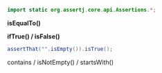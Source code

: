 ```java
import static org.assertj.core.api.Assertions.*;
```

**isEqualTo()**

**ifTrue() / isFalse()**
``` java
assertThat("".isEmpty()).isTrue();
```


contains / isNotEmpty() / startsWith() 